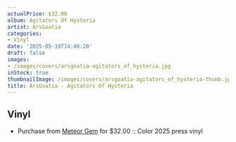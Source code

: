 ```yaml
---
actualPrice: $32.00
album: Agitators Of Hysteria
artist: ArsGoatia
categories:
- Vinyl
date: '2025-05-19T14:40:20'
draft: false
images:
- /images/covers/arsgoatia-agitators_of_hysteria.jpg
inStock: true
thumbnailImage: /images/covers/arsgoatia-agitators_of_hysteria-thumb.jpg
title: ArsGoatia - Agitators Of Hysteria
---
```


## Vinyl
* Purchase from [Meteor Gem](https://meteor-gem.com/products/arsgoatia-agitators-of-hysteria-lp) for $32.00 :: Color 2025 press vinyl
